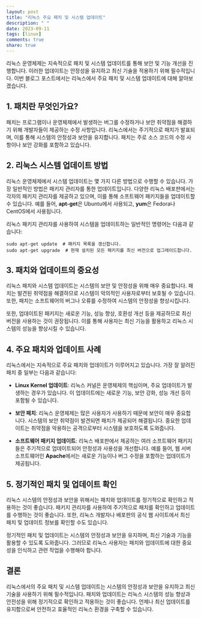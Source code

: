 ```yaml
---
layout: post
title: "리눅스 주요 패치 및 시스템 업데이트"
description: " "
date: 2023-09-11
tags: [linux]
comments: true
share: true
---
```


리눅스 운영체제는 지속적으로 패치 및 시스템 업데이트를 통해 보안 및 기능 개선을 진행합니다. 이러한 업데이트는 안정성을 유지하고 최신 기술을 적용하기 위해 필수적입니다. 이번 블로그 포스트에서는 리눅스에서 주요 패치 및 시스템 업데이트에 대해 알아보겠습니다.

## 1. 패치란 무엇인가요?
패치는 프로그램이나 운영체제에서 발생하는 버그를 수정하거나 보안 취약점을 해결하기 위해 개발자들이 제공하는 수정 사항입니다. 리눅스에서는 주기적으로 패치가 발표되며, 이를 통해 시스템의 안정성과 보안을 유지합니다. 패치는 주로 소스 코드의 수정 사항이나 보안 강화를 포함하고 있습니다.

## 2. 리눅스 시스템 업데이트 방법
리눅스 운영체제에서 시스템 업데이트는 몇 가지 다른 방법으로 수행할 수 있습니다. 가장 일반적인 방법은 패키지 관리자를 통한 업데이트입니다. 다양한 리눅스 배포판에서는 각자의 패키지 관리자를 제공하고 있으며, 이를 통해 소프트웨어 패키지들을 업데이트할 수 있습니다. 예를 들어, **apt-get**은 Ubuntu에서 사용되고, **yum**은 Fedora나 CentOS에서 사용됩니다.

리눅스 패키지 관리자를 사용하여 시스템을 업데이트하는 일반적인 명령어는 다음과 같습니다:

```
sudo apt-get update  # 패키지 목록을 갱신합니다.
sudo apt-get upgrade  # 현재 설치된 모든 패키지를 최신 버전으로 업그레이드합니다.
```

## 3. 패치와 업데이트의 중요성
리눅스 패치와 시스템 업데이트는 시스템의 보안 및 안정성을 위해 매우 중요합니다. 패치는 발견된 취약점을 해결하므로 시스템이 악의적인 사용자로부터 보호될 수 있습니다. 또한, 패치는 소프트웨어의 버그나 오류를 수정하여 시스템의 안정성을 향상시킵니다.

또한, 업데이트된 패키지는 새로운 기능, 성능 향상, 호환성 개선 등을 제공하므로 최신 버전을 사용하는 것이 권장됩니다. 이를 통해 사용자는 최신 기능을 활용하고 리눅스 시스템의 성능을 향상시킬 수 있습니다.

## 4. 주요 패치와 업데이트 사례
리눅스에서는 지속적으로 주요 패치와 업데이트가 이루어지고 있습니다. 가장 잘 알려진 패치 중 일부는 다음과 같습니다:

- **Linux Kernel 업데이트**: 리눅스 커널은 운영체제의 핵심이며, 주요 업데이트가 발생하는 경우가 있습니다. 이 업데이트에는 새로운 기능, 보안 강화, 성능 개선 등이 포함될 수 있습니다.

- **보안 패치**: 리눅스 운영체제는 많은 사용자가 사용하기 때문에 보안이 매우 중요합니다. 시스템의 보안 취약점이 발견되면 패치가 제공되어 해결됩니다. 중요한 업데이트는 취약점을 악용하는 공격으로부터 시스템을 보호하도록 도와줍니다.

- **소프트웨어 패키지 업데이트**: 리눅스 배포판에서 제공하는 여러 소프트웨어 패키지들은 주기적으로 업데이트되어 안정성과 사용성을 개선합니다. 예를 들어, 웹 서버 소프트웨어인 **Apache**에서는 새로운 기능이나 버그 수정을 포함하는 업데이트가 제공됩니다.

## 5. 정기적인 패치 및 업데이트 확인
리눅스 시스템의 안정성과 보안을 위해서는 패치와 업데이트를 정기적으로 확인하고 적용하는 것이 좋습니다. 패키지 관리자를 사용하여 주기적으로 패치를 확인하고 업데이트를 수행하는 것이 좋습니다. 또한, 리눅스 개발자나 배포판의 공식 웹 사이트에서 최신 패치 및 업데이트 정보를 확인할 수도 있습니다.

정기적인 패치 및 업데이트는 시스템의 안정성과 보안을 유지하며, 최신 기술과 기능을 활용할 수 있도록 도와줍니다. 그러므로 리눅스 사용자는 패치와 업데이트에 대한 중요성을 인식하고 관련 작업을 수행해야 합니다.

## 결론
리눅스에서의 주요 패치 및 시스템 업데이트는 시스템의 안정성과 보안을 유지하고 최신 기술을 사용하기 위해 필수적입니다. 패치와 업데이트는 리눅스 시스템의 성능 향상과 안전성을 위해 정기적으로 확인하고 적용하는 것이 좋습니다. 언제나 최신 업데이트를 유지함으로써 안전하고 효율적인 리눅스 환경을 구축할 수 있습니다.